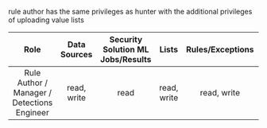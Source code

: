 rule author has the same privileges as hunter with the additional privileges of uploading value lists

|                    Role                     | Data Sources | Security Solution ML Jobs/Results |    Lists    | Rules/Exceptions | Action Connectors |          Signals/Alerts          |
| :-----------------------------------------: | :----------: | :------------------: | :---------: | :--------------: | :---------------: | :------------------------------: |
| Rule Author / Manager / Detections Engineer | read, write  |         read         | read, write |   read, write    |       read        | read, write, view_index_metadata |
